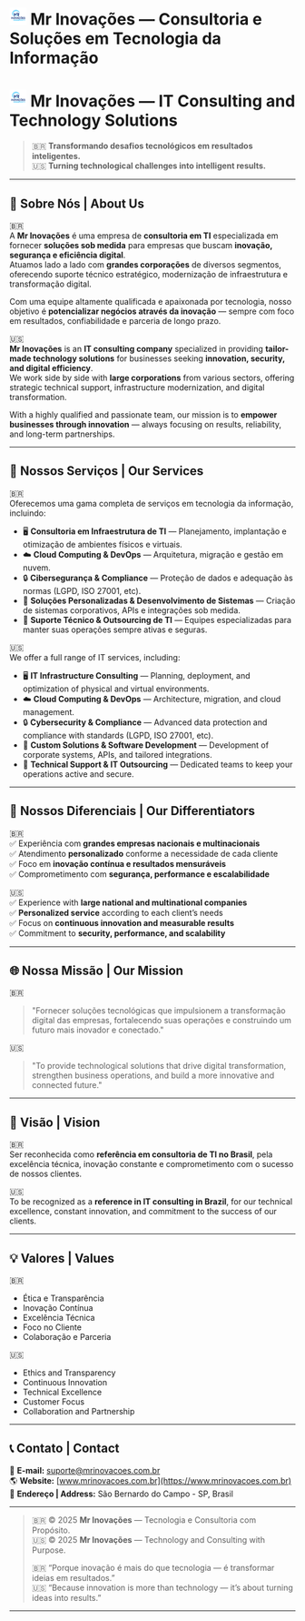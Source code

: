 # <img src="logo/Mr Inovacoes Logo.png" alt="Mr Inovações" width="30" height="30"> Mr Inovações — Consultoria e Soluções em Tecnologia da Informação  
# <img src="logo/Mr Inovacoes Logo.png" alt="Mr Inovações" width="30" height="30"> Mr Inovações — IT Consulting and Technology Solutions  

> 🇧🇷 **Transformando desafios tecnológicos em resultados inteligentes.**  
> 🇺🇸 **Turning technological challenges into intelligent results.**

---

## 🚀 Sobre Nós | About Us

🇧🇷  
A **Mr Inovações** é uma empresa de **consultoria em TI** especializada em fornecer **soluções sob medida** para empresas que buscam **inovação, segurança e eficiência digital**.  
Atuamos lado a lado com **grandes corporações** de diversos segmentos, oferecendo suporte técnico estratégico, modernização de infraestrutura e transformação digital.

Com uma equipe altamente qualificada e apaixonada por tecnologia, nosso objetivo é **potencializar negócios através da inovação** — sempre com foco em resultados, confiabilidade e parceria de longo prazo.

🇺🇸  
**Mr Inovações** is an **IT consulting company** specialized in providing **tailor-made technology solutions** for businesses seeking **innovation, security, and digital efficiency**.  
We work side by side with **large corporations** from various sectors, offering strategic technical support, infrastructure modernization, and digital transformation.

With a highly qualified and passionate team, our mission is to **empower businesses through innovation** — always focusing on results, reliability, and long-term partnerships.

---

## 🧩 Nossos Serviços | Our Services

🇧🇷  
Oferecemos uma gama completa de serviços em tecnologia da informação, incluindo:

- 🖥️ **Consultoria em Infraestrutura de TI** — Planejamento, implantação e otimização de ambientes físicos e virtuais.  
- ☁️ **Cloud Computing & DevOps** — Arquitetura, migração e gestão em nuvem.  
- 🔒 **Cibersegurança & Compliance** — Proteção de dados e adequação às normas (LGPD, ISO 27001, etc).  
- 🧠 **Soluções Personalizadas & Desenvolvimento de Sistemas** — Criação de sistemas corporativos, APIs e integrações sob medida.  
- 💬 **Suporte Técnico & Outsourcing de TI** — Equipes especializadas para manter suas operações sempre ativas e seguras.

🇺🇸  
We offer a full range of IT services, including:

- 🖥️ **IT Infrastructure Consulting** — Planning, deployment, and optimization of physical and virtual environments.  
- ☁️ **Cloud Computing & DevOps** — Architecture, migration, and cloud management.  
- 🔒 **Cybersecurity & Compliance** — Advanced data protection and compliance with standards (LGPD, ISO 27001, etc).  
- 🧠 **Custom Solutions & Software Development** — Development of corporate systems, APIs, and tailored integrations.  
- 💬 **Technical Support & IT Outsourcing** — Dedicated teams to keep your operations active and secure.

---

## 🤝 Nossos Diferenciais | Our Differentiators

🇧🇷  
✅ Experiência com **grandes empresas nacionais e multinacionais**  
✅ Atendimento **personalizado** conforme a necessidade de cada cliente  
✅ Foco em **inovação contínua e resultados mensuráveis**  
✅ Comprometimento com **segurança, performance e escalabilidade**

🇺🇸  
✅ Experience with **large national and multinational companies**  
✅ **Personalized service** according to each client’s needs  
✅ Focus on **continuous innovation and measurable results**  
✅ Commitment to **security, performance, and scalability**

---

## 🌐 Nossa Missão | Our Mission

🇧🇷  
> "Fornecer soluções tecnológicas que impulsionem a transformação digital das empresas, fortalecendo suas operações e construindo um futuro mais inovador e conectado."

🇺🇸  
> "To provide technological solutions that drive digital transformation, strengthen business operations, and build a more innovative and connected future."

---

## 🧭 Visão | Vision

🇧🇷  
Ser reconhecida como **referência em consultoria de TI no Brasil**, pela excelência técnica, inovação constante e comprometimento com o sucesso de nossos clientes.

🇺🇸  
To be recognized as a **reference in IT consulting in Brazil**, for our technical excellence, constant innovation, and commitment to the success of our clients.

---

## 💡 Valores | Values

🇧🇷  
- Ética e Transparência  
- Inovação Contínua  
- Excelência Técnica  
- Foco no Cliente  
- Colaboração e Parceria

🇺🇸  
- Ethics and Transparency  
- Continuous Innovation  
- Technical Excellence  
- Customer Focus  
- Collaboration and Partnership

---

## 📞 Contato | Contact

📧 **E-mail:** suporte@mrinovacoes.com.br  
🌎 **Website:** [www.mrinovacoes.com.br](https://www.mrinovacoes.com.br)  
📍 **Endereço | Address:** São Bernardo do Campo - SP, Brasil  

---

> 🇧🇷 © 2025 **Mr Inovações** — Tecnologia e Consultoria com Propósito.  
> 🇺🇸 © 2025 **Mr Inovações** — Technology and Consulting with Purpose.  
>
> 🇧🇷 “Porque inovação é mais do que tecnologia — é transformar ideias em resultados.”  
> 🇺🇸 “Because innovation is more than technology — it’s about turning ideas into results.”

---
